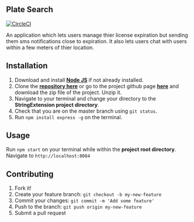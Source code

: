 
## Plate Search

[![CircleCI](https://circleci.com/gh/jadewale/PlateSearch.svg?style=svg)](https://circleci.com/gh/jadewale/PlateSearch)

An application which lets users manage thier license expiration but sending them sms notifications close to expiration. It also lets users chat with users within a few meters of thier location. 

## Installation

1. Download and install [**Node JS**](https://nodejs.org/en/) if not already installed.  
1. Clone the [**repository here**](https://github.com/andela-jadewale/StringExtension.git) or go to the project github page [**here**](https://github.com/andela-jadewale/StringExtension/) and download the zip file of the project. Unzip it.  
1. Navigate to your terminal and change your directory to the **StringExtension project directory**.
1. Check that you are on the master branch using `git status`.
1. Run `npm install express -g` on the terminal.  

## Usage
Run `npm start` on your terminal while within the **project root directory**.    
Navigate to `http://localhost:8084`  

## Contributing
1. Fork it!
1. Create your feature branch: `git checkout -b my-new-feature`
1. Commit your changes: `git commit -m 'Add some feature'`
1. Push to the branch: `git push origin my-new-feature`
1. Submit a pull request 
